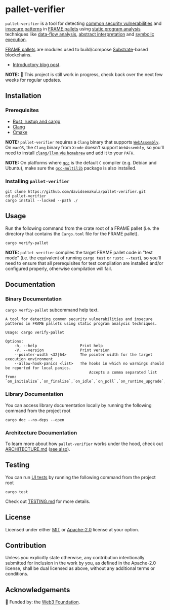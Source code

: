 # pallet-verifier

`pallet-verifier` is a tool for detecting [common security vulnerabilities][vulnerabilities] and [insecure patterns] in
[FRAME pallets][FRAME] using [static program analysis][static-analysis] techniques like [data-flow analysis][data-flow],
[abstract interpretation][abs-int] and [symbolic execution][symbex].

[FRAME pallets][FRAME] are modules used to build/compose [Substrate]-based blockchains.

- [Introductory blog post][blog-intro].

[FRAME]: https://docs.substrate.io/learn/runtime-development/#frame
[Substrate]: https://docs.substrate.io/
[vulnerabilities]: https://secure-contracts.com/not-so-smart-contracts/substrate/
[insecure patterns]: https://docs.substrate.io/build/troubleshoot-your-code/#unsafe-or-insecure-patterns
[static-analysis]: https://en.wikipedia.org/wiki/Static_program_analysis
[data-flow]: https://en.wikipedia.org/wiki/Data-flow_analysis
[abs-int]: https://en.wikipedia.org/wiki/Abstract_interpretation
[symbex]: https://en.wikipedia.org/wiki/Symbolic_execution
[blog-intro]: https://davidsemakula.com/blog/introducing-pallet-verifier

**NOTE:** 🚧 This project is still work in progress, check back over the next few weeks for regular updates.

## Installation

### Prerequisites

- [Rust, rustup and cargo](https://doc.rust-lang.org/book/ch01-01-installation.html)
- [Clang](https://clang.llvm.org/get_started.html)
- [Cmake](https://cmake.org/download/)

**NOTE:** `pallet-verifier` requires a `Clang` binary that supports [`WebAssembly`](https://webassembly.org/).
On `macOS`, the `Clang` binary from `Xcode` doesn't support `WebAssembly`, so you'll need to install 
[`clang/llvm` via `homebrew`](https://formulae.brew.sh/formula/llvm) and add it to your `PATH`.

**NOTE:** On platforms where [`gcc`](https://gcc.gnu.org/) is the default `C` compiler (e.g. Debian and Ubuntu), 
make sure the [`gcc-multilib`](https://packages.debian.org/sid/gcc-multilib) package is also installed.

### Installing `pallet-verifier`

```shell
git clone https://github.com/davidsemakula/pallet-verifier.git
cd pallet-verifier
cargo install --locked --path ./
```

## Usage

Run the following command from the crate root of a FRAME pallet
(i.e. the directory that contains the `Cargo.toml` file for the FRAME pallet).

```shell
cargo verify-pallet
```

**NOTE:** `pallet-verifier` compiles the target FRAME pallet code in "test mode" (i.e. the equivalent of running 
`cargo test` or `rustc --test`), so you'll need to ensure that all prerequisites for test compilation 
are installed and/or configured properly, otherwise compilation will fail.

## Documentation

### Binary Documentation

`cargo verfiy-pallet` subcommand help text.

```console
A tool for detecting common security vulnerabilities and insecure patterns in FRAME pallets using static program analysis techniques.

Usage: cargo verify-pallet

Options:
    -h, --help                   Print help
    -V, --version                Print version
    --pointer-width <32|64>      The pointer width for the target execution environment
    --allow-hook-panics <list>   The hooks in which no warnings should be reported for local panics.
                                     Accepts a comma separated list from: `on_initialize`,`on_finalize`,`on_idle`,`on_poll`,`on_runtime_upgrade`,`offchain_worker`,`integrity_test`
```

### Library Documentation

You can access library documentation locally by running the following command from the project root

```shell
cargo doc --no-deps --open
```

### Architecture Documentation

To learn more about how `pallet-verifier` works under the hood, check out [ARCHITECTURE.md](/ARCHITECTURE.md) ([see also][blog-intro]).

## Testing

You can run [UI tests](https://rustc-dev-guide.rust-lang.org/tests/ui.html) by running the following command from the project root

```shell
cargo test
```

Check out [TESTING.md](/TESTING.md) for more details.

## License

Licensed under either [MIT](/LICENSE-MIT) or [Apache-2.0](/LICENSE-APACHE) license at your option.

## Contribution

Unless you explicitly state otherwise, any contribution intentionally submitted
for inclusion in the work by you, as defined in the Apache-2.0 license, shall be
dual licensed as above, without any additional terms or conditions.

## Acknowledgements

🌱 Funded by: the [Web3 Foundation](https://web3.foundation/).